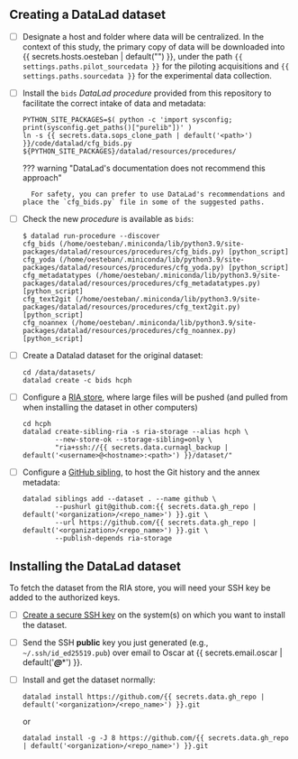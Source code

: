 ## Creating a DataLad dataset

- [ ] Designate a host and folder where data will be centralized.
    In the context of this study, the primary copy of data will be downloaded into {{ secrets.hosts.oesteban | default("<hostname>") }}, under the path `{{ settings.paths.pilot_sourcedata }}` for the piloting acquisitions and `{{ settings.paths.sourcedata }}` for the experimental data collection.
- [ ] Install the `bids` *DataLad procedure* provided from this repository to facilitate the correct intake of data and metadata:

    ``` shell title="Linking the DataLad procedure of this repo"
    PYTHON_SITE_PACKAGES=$( python -c 'import sysconfig; print(sysconfig.get_paths()["purelib"])' )
    ln -s {{ secrets.data.sops_clone_path | default('<path>') }}/code/datalad/cfg_bids.py ${PYTHON_SITE_PACKAGES}/datalad/resources/procedures/
    ```

    ??? warning "DataLad's documentation does not recommend this approach"

        For safety, you can prefer to use DataLad's recommendations and place the `cfg_bids.py` file in some of the suggested paths.

- [ ] Check the new *procedure* is available as `bids`:

    ``` {.shell hl_lines="2"}
    $ datalad run-procedure --discover
    cfg_bids (/home/oesteban/.miniconda/lib/python3.9/site-packages/datalad/resources/procedures/cfg_bids.py) [python_script]
    cfg_yoda (/home/oesteban/.miniconda/lib/python3.9/site-packages/datalad/resources/procedures/cfg_yoda.py) [python_script]
    cfg_metadatatypes (/home/oesteban/.miniconda/lib/python3.9/site-packages/datalad/resources/procedures/cfg_metadatatypes.py) [python_script]
    cfg_text2git (/home/oesteban/.miniconda/lib/python3.9/site-packages/datalad/resources/procedures/cfg_text2git.py) [python_script]
    cfg_noannex (/home/oesteban/.miniconda/lib/python3.9/site-packages/datalad/resources/procedures/cfg_noannex.py) [python_script]
    ```

- [ ] Create a Datalad dataset for the original dataset:

    ``` shell
    cd /data/datasets/
    datalad create -c bids hcph
    ```
<!--
- [ ] Create a Datalad subdataset called `sourcedata`

    ``` bash title="bash oneliner to link sessions"
{% filter indent(width=4) %}
{% include 'code/pacsman/softlinks-trick.sh' %}
{% endfilter %}
    ```
-->

- [ ] Configure a [RIA store](https://handbook.datalad.org/en/latest/beyond_basics/101-147-riastores.html), where large files will be pushed (and pulled from when installing the dataset in other computers)
    ``` shell title="Creating a RIA sibling to store large files"
    cd hcph
    datalad create-sibling-ria -s ria-storage --alias hcph \
            --new-store-ok --storage-sibling=only \
            "ria+ssh://{{ secrets.data.curnagl_backup | default('<username>@<hostname>:<path>') }}/dataset/"
    ```

- [ ] Configure a [GitHub sibling](https://handbook.datalad.org/en/0.15/basics/101-139-hostingservices.html), to host the Git history and the annex metadata:
    ``` shell title="Creating a GitHub sibling to store DataLad's infrastructure and metadata"
    datalad siblings add --dataset . --name github \
            --pushurl git@github.com:{{ secrets.data.gh_repo | default('<organization>/<repo_name>') }}.git \
            --url https://github.com/{{ secrets.data.gh_repo | default('<organization>/<repo_name>') }}.git \
            --publish-depends ria-storage
    ```

## Installing the DataLad dataset

To fetch the dataset from the RIA store, you will need your SSH key be added to the authorized keys.

- [ ] [Create a secure SSH key](https://docs.github.com/en/authentication/connecting-to-github-with-ssh/generating-a-new-ssh-key-and-adding-it-to-the-ssh-agent) on the system(s) on which you want to install the dataset.
- [ ] Send the SSH **public** key you just generated (e.g., `~/.ssh/id_ed25519.pub`) over email to Oscar at {{ secrets.email.oscar | default('*****@******') }}.
- [ ] Install and get the dataset normally:
    ``` shell title="Installing the dataset without fetching data from annex"
    datalad install https://github.com/{{ secrets.data.gh_repo | default('<organization>/<repo_name>') }}.git
    ```

    or

    ``` shell title="Installing the dataset and fetch all data from annex, with 8 parallel threads"
    datalad install -g -J 8 https://github.com/{{ secrets.data.gh_repo | default('<organization>/<repo_name>') }}.git
    ```
